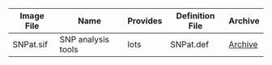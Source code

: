 | Image File    | Name| Provides| Definition File| Archive| 
| --- | --- | --- | --- | --- |
| SNPat.sif | SNP analysis tools | lots | SNPat.def | [Archive](https://brendelgroup.org/SingularityHub/)|
